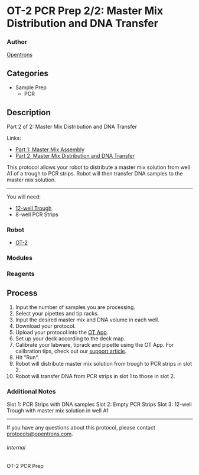 # OT-2 PCR Prep 2/2: Master Mix Distribution and DNA Transfer

### Author
[Opentrons](http://www.opentrons.com/)

## Categories
* Sample Prep
    * PCR

## Description
Part 2 of 2: Master Mix Distribution and DNA Transfer

Links:
* [Part 1: Master Mix Assembly](./pcr_prep_part_1)
* [Part 2: Master Mix Distribution and DNA Transfer](./pcr_prep_part_2)


This protocol allows your robot to distribute a master mix solution from well A1 of a trough to PCR strips. Robot will then transfer DNA samples to the master mix solution.

---

You will need:
* [12-well Trough](https://www.usascientific.com/12-channel-automation-reservoir.aspx)
* 8-well PCR Strips

### Robot
* [OT-2](https://opentrons.com/ot-2)

### Modules

### Reagents

## Process
1. Input the number of samples you are processing.
2. Select your pipettes and tip racks.
3. Input the desired master mix and DNA volume in each well.
4. Download your protocol.
5. Upload your protocol into the [OT App](https://opentrons.com/ot-app).
6. Set up your deck according to the deck map.
7. Calibrate your labware, tiprack and pipette using the OT App. For calibration tips, check out our [support article](https://support.opentrons.com/ot-2/getting-started-software-setup/deck-calibration).
8. Hit "Run".
9. Robot will distribute master mix solution from trough to PCR strips in slot 2.
10. Robot will transfer DNA from PCR strips in slot 1 to those in slot 2.

### Additional Notes
Slot 1: PCR Strips with DNA samples
Slot 2: Empty PCR Strips
Slot 3: 12-well Trough with master mix solution in well A1

---

If you have any questions about this protocol, please contact protocols@opentrons.com.

###### Internal
OT-2 PCR Prep
